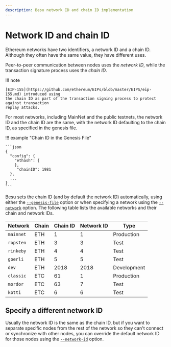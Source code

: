 ```yaml
---
description: Besu network ID and chain ID implementation
---
```


# Network ID and chain ID

Ethereum networks have two identifiers, a network ID and a chain ID. Although they often have the
same value, they have different uses.

Peer-to-peer communication between nodes uses the _network ID_, while the transaction signature
process uses the _chain ID_.

!!! note

    [EIP-155](https://github.com/ethereum/EIPs/blob/master/EIPS/eip-155.md) introduced using
    the chain ID as part of the transaction signing process to protect against transaction
    replay attacks.

For most networks, including MainNet and the public testnets, the network ID and the chain ID are
the same, with the network ID defaulting to the chain ID, as specified in the genesis file.

!!! example "Chain ID in the Genesis File"

    ```json
    {
      "config": {
        "ethash": {
        },
         "chainID": 1981
      },
      ...
    }
    ```

Besu sets the chain ID (and by default the network ID) automatically, using either the
[`--genesis-file`](../Reference/CLI/CLI-Syntax.md#genesis-file) option or when specifying a
network using the [`--network`](../Reference/CLI/CLI-Syntax.md#network) option. The following
table lists the available networks and their chain and network IDs.

| Network   | Chain | Chain ID | Network ID | Type        |
|-----------|-------|----------|------------|-------------|
| `mainnet` | ETH   | 1        | 1          | Production  |
| `ropsten` | ETH   | 3        | 3          | Test        |
| `rinkeby` | ETH   | 4        | 4          | Test        |
| `goerli`  | ETH   | 5        | 5          | Test        |
| `dev`     | ETH   | 2018     | 2018       | Development |
| `classic` | ETC   | 61       | 1          | Production  |
| `mordor`  | ETC   | 63       | 7          | Test        |
| `kotti`   | ETC   | 6        | 6          | Test        |

## Specify a different network ID

Usually the network ID is the same as the chain ID, but if you want to separate specific nodes from
the rest of the network so they can't connect or synchronize with other nodes, you can override the
default network ID for those nodes using the
[`--network-id`](../Reference/CLI/CLI-Syntax.md#network-id) option.
